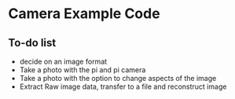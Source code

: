 # Camera Example Code

## To-do list
- decide on an image format
- Take a photo with the pi and pi camera
- Take a photo with the option to change aspects of the image
- Extract Raw image data, transfer to a file and reconstruct image

